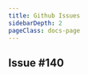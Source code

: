```yaml
---
title: Github Issues
sidebarDepth: 2
pageClass: docs-page
---
```


## Issue #140

<github-issue-140>
</github-issue-140>